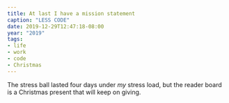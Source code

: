 ```yaml
---
title: At last I have a mission statement
caption: "LESS CODE"
date: 2019-12-29T12:47:18-08:00
year: "2019"
tags:
- life
- work
- code
- Christmas
---
```


The stress ball lasted four days under _my_ stress load, but the reader board is a Christmas present that will keep on
giving.
